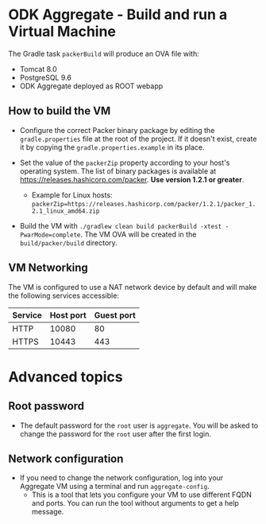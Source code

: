 # ODK Aggregate - Build and run a Virtual Machine

The Gradle task `packerBuild` will produce an OVA file with:

- Tomcat 8.0
- PostgreSQL 9.6
- ODK Aggregate deployed as ROOT webapp

## How to build the VM

- Configure the correct Packer binary package by editing the `gradle.properties` file at the root of the project. If it doesn't exist, create it by copying the `gradle.properties.example` in its place.
- Set the value of the `packerZip` property according to your host's operating system. The list of binary packages is available at https://releases.hashicorp.com/packer. **Use version 1.2.1 or greater**. 
  - Example for Linux hosts: `packerZip=https://releases.hashicorp.com/packer/1.2.1/packer_1.2.1_linux_amd64.zip`   
    
- Build the VM with `./gradlew clean build packerBuild -xtest -PwarMode=complete`. The VM OVA will be created in the `build/packer/build` directory.

## VM Networking

The VM is configured to use a NAT network device by default and will make the following services accessible:

| Service | Host port | Guest port |
| --- | --- | --- |
| HTTP | 10080 | 80 |
| HTTPS | 10443 | 443 |

# Advanced topics

## Root password

- The default password for the `root` user is `aggregate`. You will be asked to change the password for the `root` user after the first login.

## Network configuration

- If you need to change the network configuration, log into your Aggregate VM using a terminal and run `aggregate-config`. 
  - This is a tool that lets you configure your VM to use different FQDN and ports. You can run the tool without arguments to get a help message.
